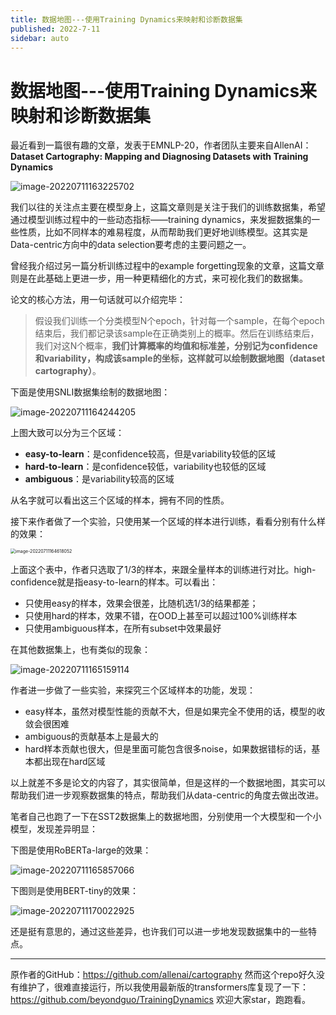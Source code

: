 ```yaml
---
title: 数据地图---使用Training Dynamics来映射和诊断数据集
published: 2022-7-11
sidebar: auto
---
```



# 数据地图---使用Training Dynamics来映射和诊断数据集

最近看到一篇很有趣的文章，发表于EMNLP-20，作者团队主要来自AllenAI：
**Dataset Cartography: Mapping and Diagnosing Datasets with Training Dynamics**

![image-20220711163225702](https://cdn.jsdelivr.net/gh/beyondguo/mdnice_pictures/typora/202207111632762.png)



我们以往的关注点主要在模型身上，这篇文章则是关注于我们的训练数据集，希望通过模型训练过程中的一些动态指标——training dynamics，来发掘数据集的一些性质，比如不同样本的难易程度，从而帮助我们更好地训练模型。这其实是Data-centric方向中的data selection要考虑的主要问题之一。



曾经我介绍过另一篇分析训练过程中的example forgetting现象的文章，这篇文章则是在此基础上更进一步，用一种更精细化的方式，来可视化我们的数据集。

论文的核心方法，用一句话就可以介绍完毕：

> 假设我们训练一个分类模型N个epoch，针对每一个sample，在每个epoch结束后，我们都记录该sample在正确类别上的概率。然后在训练结束后，我们对这N个概率，**我们计算概率的均值和标准差，分别记为confidence和variability，构成该sample的坐标，这样就可以绘制数据地图（dataset cartography）**。

下面是使用SNLI数据集绘制的数据地图：

![image-20220711164244205](https://cdn.jsdelivr.net/gh/beyondguo/mdnice_pictures/typora/202207111642242.png)

上图大致可以分为三个区域：

- **easy-to-learn**：是confidence较高，但是variability较低的区域
- **hard-to-learn**：是confidence较低，variability也较低的区域
- **ambiguous**：是variability较高的区域

从名字就可以看出这三个区域的样本，拥有不同的性质。

接下来作者做了一个实验，只使用某一个区域的样本进行训练，看看分别有什么样的效果：

<img src="https://cdn.jsdelivr.net/gh/beyondguo/mdnice_pictures/typora/202207111646077.png" alt="image-20220711164618052" style="zoom: 50%;" />

上面这个表中，作者只选取了1/3的样本，来跟全量样本的训练进行对比。high-confidence就是指easy-to-learn的样本。可以看出：

- 只使用easy的样本，效果会很差，比随机选1/3的结果都差；
- 只使用hard的样本，效果不错，在OOD上甚至可以超过100%训练样本
- 只使用ambiguous样本，在所有subset中效果最好

在其他数据集上，也有类似的现象：

![image-20220711165159114](https://cdn.jsdelivr.net/gh/beyondguo/mdnice_pictures/typora/202207111651156.png)

作者进一步做了一些实验，来探究三个区域样本的功能，发现：

- easy样本，虽然对模型性能的贡献不大，但是如果完全不使用的话，模型的收敛会很困难
- ambiguous的贡献基本上是最大的
- hard样本贡献也很大，但是里面可能包含很多noise，如果数据错标的话，基本都出现在hard区域



以上就差不多是论文的内容了，其实很简单，但是这样的一个数据地图，其实可以帮助我们进一步观察数据集的特点，帮助我们从data-centric的角度去做出改进。



笔者自己也跑了一下在SST2数据集上的数据地图，分别使用一个大模型和一个小模型，发现差异明显：

下图是使用RoBERTa-large的效果：

![image-20220711165857066](https://cdn.jsdelivr.net/gh/beyondguo/mdnice_pictures/typora/202207111658106.png)

下图则是使用BERT-tiny的效果：

![image-20220711170022925](https://cdn.jsdelivr.net/gh/beyondguo/mdnice_pictures/typora/202207111700970.png)

还是挺有意思的，通过这些差异，也许我们可以进一步地发现数据集中的一些特点。

---

原作者的GitHub：https://github.com/allenai/cartography
然而这个repo好久没有维护了，很难直接运行，所以我使用最新版的transformers库复现了一下：
https://github.com/beyondguo/TrainingDynamics
欢迎大家star，跑跑看。